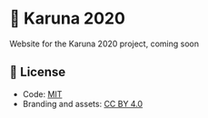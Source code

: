 # 🙌 Karuna 2020

Website for the Karuna 2020 project, coming soon

## 📄 License

- Code: [MIT](./LICENSE)
- Branding and assets: [CC BY 4.0](https://creativecommons.org/licenses/by/4.0/)
